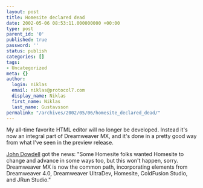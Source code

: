 ```yaml
---
layout: post
title: Homesite declared dead
date: 2002-05-06 08:53:11.000000000 +00:00
type: post
parent_id: '0'
published: true
password: ''
status: publish
categories: []
tags:
- Uncategorized
meta: {}
author:
  login: niklas
  email: niklas@protocol7.com
  display_name: Niklas
  first_name: Niklas
  last_name: Gustavsson
permalink: "/archives/2002/05/06/homesite_declared_dead/"
---
```

My all-time favorite HTML editor will no longer be developed. Instead it's now an integral part of Dreamweaver MX, and it's done in a pretty good way from what I've seen in the preview release.

[John Dowdell](http://jdmx.blogspot.com) got the news: "Some Homesite folks wanted Homesite to change and advance in some ways too, but this won't happen, sorry. Dreamweaver MX is now the common path, incorporating elements from Dreamweaver 4.0, Dreamweaver UltraDev, Homesite, ColdFusion Studio, and JRun Studio."

